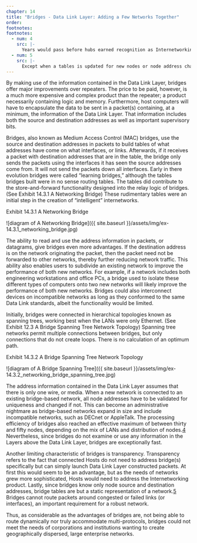 ```yaml
---
chapter: 14
title: "Bridges - Data Link Layer: Adding a Few Networks Together"
order: 
footnotes:
footnotes:
  - num: 4
    src: |-
      Years would pass before hubs earned recognition as Internetworking device. Initially, hubs were essentially wiring closets used to interconnect multiple token ring networks. (At this stage, hubs were Physical Layer devices.)
  - num: 5
    src: |-
      Except when a tables is updated for new nodes or node address changes.
---
```


By making use of the information contained in the Data Link Layer, bridges offer major improvements over repeaters. The price to be paid, however, is a much more expensive and complex product than the repeater; a product necessarily containing logic and memory. Furthermore, host computers will have to encapsulate the data to be sent in a packet(s) containing, at a minimum, the information of the Data Link Layer. That information includes both the source and destination addresses as well as important supervisory bits.

Bridges, also known as Medium Access Control (MAC) bridges, use the source and destination addresses in packets to build tables of what addresses have come on what interfaces, or links. Afterwards, if it receives a packet with destination addresses that are in the table, the bridge only sends the packets using the interfaces it has seen the source addresses come from. It will not send the packets down all interfaces. Early in there evolution bridges were called “learning bridges,” although the tables bridges built were in no sense routing tables. The tables did contribute to the store-and-forward functionality designed into the relay logic of bridges. (See Exhibit 14.3.1 A Networking Bridge) These rudimentary tables were an initial step in the creation of “intelligent” internetworks.

Exhibit 14.3.1 A Networking Bridge

![diagram of A Networking Bridge]({{ site.baseurl }}/assets/img/ex-14.3.1_networking_bridge.jpg)

The ability to read and use the address information in packets, or datagrams, give bridges even more advantages. If the destination address is on the network originating the packet, then the packet need not be forwarded to other networks, thereby further reducing network traffic. This ability also enables users to subdivide an existing network to improve the performance of both new networks. For example, if a network includes both engineering workstations and office PCs, a bridge used to isolate these different types of computers onto two new networks will likely improve the performance of both new networks. Bridges could also interconnect devices on incompatible networks as long as they conformed to the same Data Link standards, albeit the functionality would be limited.

Initially, bridges were connected in hierarchical topologies known as spanning trees, working best when the LANs were only Ethernet. (See Exhibit 12.3 A Bridge Spanning Tree Network Topology) Spanning tree networks permit multiple connections between bridges, but only connections that do not create loops. There is no calculation of an optimum path.

Exhibit 14.3.2 A Bridge Spanning Tree Network Topology

![diagram of A Bridge Spanning Tree]({{ site.baseurl }}/assets/img/ex-14.3.2_networking_bridge_spanning_tree.jpg)

The address information contained in the Data Link Layer assumes that there is only one wire, or media. When a new network is connected to an existing bridge-based network, all node addresses have to be validated for uniqueness and changed if not. This can become an administrative nightmare as bridge-based networks expand in size and include incompatible networks, such as DECnet or AppleTalk. The processing efficiency of bridges also reached an effective maximum of between thirty and fifty nodes, depending on the mix of LANs and distribution of nodes.<a name="fnloc4" href="#fn4">4</a>  Nevertheless, since bridges do not examine or use any information in the Layers above the Data Link Layer, bridges are exceptionally fast.

Another limiting characteristic of bridges is transparency. Transparency refers to the fact that connected Hosts do not need to address bridge(s) specifically but can simply launch Data Link Layer constructed packets. At first this would seem to be an advantage, but as the needs of networks grew more sophisticated, Hosts would need to address the Internetworking product. Lastly, since bridges know only node source and destination addresses, bridge tables are but a static representation of a network.<a name="fnloc5" href="#fn5">5</a>  Bridges cannot route packets around congested or failed links (or interfaces), an important requirement for a robust network.

Thus, as considerable as the advantages of bridges are, not being able to route dynamically nor truly accommodate multi-protocols, bridges could not meet the needs of corporations and institutions wanting to create geographically dispersed, large enterprise networks.
